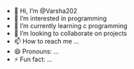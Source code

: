 - 👋 Hi, I’m @Varsha202
- 👀 I’m interested in programming
- 🌱 I’m currently learning c programming
- 💞️ I’m looking to collaborate on projects
- 📫 How to reach me ...
- 😄 Pronouns: ...
- ⚡ Fun fact: ...

<!---
Varsha202/Varsha202 is a ✨ special ✨ repository because its `README.md` (this file) appears on your GitHub profile.
You can click the Preview link to take a look at your changes.
--->
